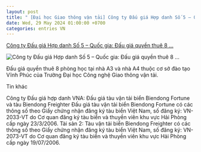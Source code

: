```yaml
---
layout: post
title: " [Đại học Giao thông vận tải] Công ty Đấu giá Hợp danh Số 5 – Quốc gia: Đấu giá quyền thuê 8 ..."
date: Wed, 29 May 2024 01:00:00 +0700
categories: entries VN
---
```

[Công ty Đấu giá Hợp danh Số 5 – Quốc gia: Đấu giá quyền thuê 8 ...](https://taisancong.vn/cong-ty-dau-gia-hop-danh-so-5-quoc-gia-dau-gia-quyen-thue-8-phong-hoc-tai-nha-a3-va-nha-a4-thuoc-co-so-dao-tao-vinh-phuc-cua-truong-dai-hoc-cong-nghe-giao-thong-van-tai-32177.html)

![Công ty Đấu giá Hợp danh Số 5 – Quốc gia: Đấu giá quyền thuê 8 ...](https://taisancong.vn/stores/news_dataimages/noimage.png?randTime=1716924737)

Đấu giá quyền thuê 8 phòng học tại nhà A3 và nhà A4 thuộc cơ sở đào tạo Vĩnh Phúc của Trường Đại học Công nghệ Giao thông vận tải.

Tin khác

Công ty Đấu giá hợp danh VNA: Đấu giá tàu vận tải biển Biendong Fortune và tàu Biendong Freighter Đấu giá tàu vận tải biển Biendong Fortune có các thông số theo Giấy chứng nhận đăng ký tàu biển Việt Nam, số đăng ký: VN-2033-VT do Cơ quan đăng ký tàu biển và thuyền viên khu vực Hải Phòng cấp ngày 23/3/2006. Tài sản 2: Tàu vận tải biển Biendong Freighter có các thông số theo Giấy chứng nhận đăng ký tàu biển Việt Nam, số đăng ký: VN-2073-VT do Cơ quan đăng ký tàu biển và thuyền viên khu vực Hải Phòng cấp ngày 19/07/2006.

